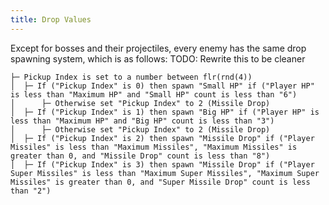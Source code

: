 ```yaml
---
title: Drop Values
---
```


Except for bosses and their projectiles, every enemy has the same drop spawning system, which is as follows:
TODO: Rewrite this to be cleaner
```
├─ Pickup Index is set to a number between flr(rnd(4))
│  ├─ If ("Pickup Index" is 0) then spawn "Small HP" if ("Player HP" is less than "Maximum HP" and "Small HP" count is less than "6")
│      ├─ Otherwise set "Pickup Index" to 2 (Missile Drop) 
│  ├─ If ("Pickup Index" is 1) then spawn "Big HP" if ("Player HP" is less than "Maximum HP" and "Big HP" count is less than "3")
│      ├─ Otherwise set "Pickup Index" to 2 (Missile Drop) 
│  ├─ If ("Pickup Index" is 2) then spawn "Missile Drop" if ("Player Missiles" is less than "Maximum Missiles", "Maximum Missiles" is greater than 0, and "Missile Drop" count is less than "8")
│  ├─ If ("Pickup Index" is 3) then spawn "Missile Drop" if ("Player Super Missiles" is less than "Maximum Super Missiles", "Maximum Super Missiles" is greater than 0, and "Super Missile Drop" count is less than "2")
```